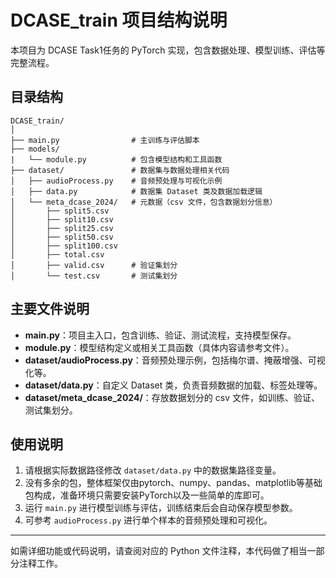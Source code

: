 # DCASE_train 项目结构说明

本项目为 DCASE Task1任务的 PyTorch 实现，包含数据处理、模型训练、评估等完整流程。

## 目录结构

```
DCASE_train/
│
├── main.py                # 主训练与评估脚本
├── models/
|   └── module.py          # 包含模型结构和工具函数
├── dataset/               # 数据集与数据处理相关代码
│   ├── audioProcess.py    # 音频预处理与可视化示例
│   ├── data.py            # 数据集 Dataset 类及数据加载逻辑
│   └── meta_dcase_2024/   # 元数据（csv 文件，包含数据划分信息）
│       ├── split5.csv
│       ├── split10.csv
│       ├── split25.csv
│       ├── split50.csv
│       ├── split100.csv
│       ├── total.csv
│       ├── valid.csv      # 验证集划分
│       └── test.csv       # 测试集划分
```

## 主要文件说明

- **main.py**：项目主入口，包含训练、验证、测试流程，支持模型保存。
- **module.py**：模型结构定义或相关工具函数（具体内容请参考文件）。
- **dataset/audioProcess.py**：音频预处理示例，包括梅尔谱、掩蔽增强、可视化等。
- **dataset/data.py**：自定义 Dataset 类，负责音频数据的加载、标签处理等。
- **dataset/meta_dcase_2024/**：存放数据划分的 csv 文件，如训练、验证、测试集划分。

## 使用说明

1. 请根据实际数据路径修改 `dataset/data.py` 中的数据集路径变量。
2. 没有多余的包，整体框架仅由pytorch、numpy、pandas、matplotlib等基础包构成，准备环境只需要安装PyTorch以及一些简单的库即可。
3. 运行 `main.py` 进行模型训练与评估，训练结束后会自动保存模型参数。
4. 可参考 `audioProcess.py` 进行单个样本的音频预处理和可视化。

---
如需详细功能或代码说明，请查阅对应的 Python 文件注释，本代码做了相当一部分注释工作。
